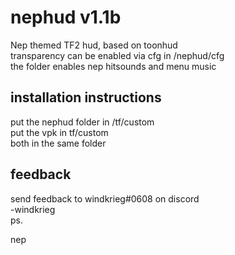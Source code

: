 # nephud v1.1b
Nep themed TF2 hud, based on toonhud  
transparency can be enabled via cfg in /nephud/cfg  
the folder enables nep hitsounds and menu music  
## installation instructions  
put the nephud folder in /tf/custom  
put the vpk in tf/custom  
both in the same folder  
## feedback  
send feedback to windkrieg#0608 on discord  
-windkrieg  
ps.  


nep  